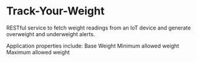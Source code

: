 # Track-Your-Weight
RESTful service to fetch weight readings from an IoT device and generate overweight and underweight alerts.

Application properties include:
Base Weight
Minimum allowed weight
Maximum allowed weight
